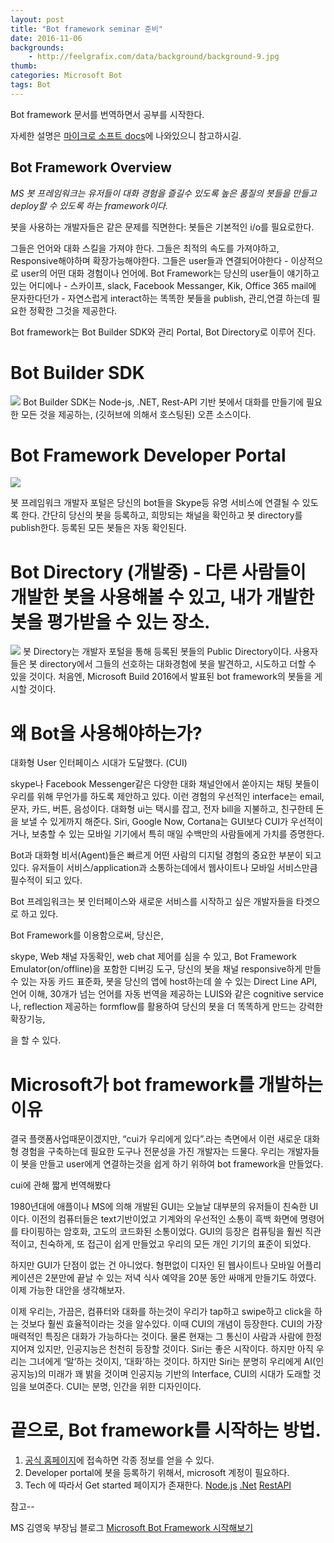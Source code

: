 ```yaml
---
layout: post
title: "Bot framework seminar 준비"
date: 2016-11-06
backgrounds:
    - http://feelgrafix.com/data/background/background-9.jpg
thumb:
categories: Microsoft Bot
tags: Bot
---
```


Bot framework 문서를 번역하면서 공부를 시작한다.

자세한 설명은
[마이크로 소프트 docs](https://docs.botframework.com)에 나와있으니 참고하시길.

## Bot Framework Overview

*MS 봇 프레임워크는 유저들이 대화 경험을 즐길수 있도록 높은 품질의 봇들을 만들고 deploy할 수 있도록 하는 framework이다.*

봇을 사용하는 개발자들은 같은 문제를 직면한다: 봇들은 기본적인 i/o를 필요로한다.

그들은 언어와 대화 스킬을 가져야 한다. 그들은 최적의 속도를 가져야하고, Responsive해야하며 확장가능해야한다. 그들은 user들과 연결되어야한다 - 이상적으로 user의 어떤 대화 경험이나 언어에. Bot Framework는 당신의 user들이 얘기하고 있는 어디에나 - 스카이프, slack, Facebook Messanger, Kik, Office 365 mail에 문자한다던가 - 자연스럽게 interact하는 똑똑한 봇들을 publish, 관리,연결 하는데 필요한 정확한 그것을 제공한다.

Bot framework는 Bot Builder SDK와 관리 Portal, Bot Directory로 이루어 진다.

# Bot Builder SDK
![](https://docs.botframework.com/en-us/images/faq-overview/bot_builder_sdk_july.png)
Bot Builder SDK는 Node-js, .NET, Rest-API 기반 봇에서 대화를 만들기에 필요한 모든 것을 제공하는, (깃허브에 의해서 호스팅된) 오픈 소스이다.

# Bot Framework Developer Portal
![](https://docs.botframework.com/en-us/images/faq-overview/developer_portal_july.png)

봇 프레임워크 개발자 포털은 당신의 bot들을 Skype등 유명 서비스에 연결될 수 있도록 한다. 간단히 당신의 봇을 등록하고, 희망되는 채널을 확인하고 봇 directory를 publish한다. 등록된 모든 봇들은 자동 확인된다.

# Bot Directory (개발중) - 다른 사람들이 개발한 봇을 사용해볼 수 있고, 내가 개발한 봇을 평가받을 수 있는 장소.
![](https://docs.botframework.com/en-us/images/faq-overview/bot_directory_july.png)
봇 Directory는 개발자 포털을 통해 등록된 봇들의 Public Directory이다. 사용자들은 봇 directory에서 그들의 선호하는 대화경험에 봇을 발견하고, 시도하고 더할 수 있을 것이다. 처음엔, Microsoft Build 2016에서 발표된 bot framework의 봇들을 게시할 것이다.


# 왜 Bot을 사용해야하는가?

대화형 User 인터페이스 시대가 도달했다. (CUI)

skype나 Facebook Messenger같은 다양한 대화 채널안에서 쏟아지는 채팅 봇들이 우리를 위해 무언가를 하도록 제안하고 있다. 이런 경험의 우선적인 interface는 email, 문자, 카드, 버튼, 음성이다. 대화형 ui는 택시를 잡고, 전자 bill을 지불하고, 친구한테 돈을 보낼 수 있게까지 해준다. Siri, Google Now, Cortana는 GUI보다 CUI가 우선적이거나, 보충할 수 있는 모바일 기기에서 특히 매일 수백만의 사람들에게 가치를 증명한다.

Bot과 대화형 비서(Agent)들은 빠르게 어떤 사람의 디지털 경험의 중요한 부분이 되고 있다. 유저들이 서비스/application과 소통하는데에서 웹사이트나 모바일 서비스만큼 필수적이 되고 있다.

Bot 프레임워크는 봇 인터페이스와 새로운 서비스를 시작하고 싶은 개발자들을 타겟으로 하고 있다.

Bot Framework를 이용함으로써, 당신은,

skype, Web 채널 자동확인,
web chat 제어를 심을 수 있고,
Bot Framework Emulator(on/offline)을 포함한 디버깅 도구,
당신의 봇을 채널 responsive하게 만들 수 있는 자동 카드 표준화,
봇을 당신의 앱에 host하는데 쓸 수 있는 Direct Line API,
언어 이해, 30개가 넘는 언어를 자동 번역을 제공하는 LUIS와 같은 cognitive service나, reflection 제공하는 formflow를 활용하여 당신의 봇을 더 똑똑하게 만드는 강력한 확장기능,

을 할 수 있다.

# Microsoft가 bot framework를 개발하는 이유

결국 플랫폼사업때문이겠지만,
“cui가 우리에게 있다”.라는 측면에서 이런 새로운 대화형 경험을 구축하는데 필요한 도구나 전문성을 가진 개발자는 드물다. 우리는 개발자들이 봇을 만들고 user에게 연결하는것을 쉽게 하기 위하여 bot framework을 만들었다.

cui에 관해 짧게 번역해봤다

1980년대에 애플이나 MS에 의해 개발된 GUI는 오늘날 대부분의 유저들이 친숙한 UI이다. 이전의 컴퓨터들은 text기반이었고 기계와의 우선적인 소통이 흑백 화면에 명령어를 타이핑하는 암호화, 고도의 코드화된 소통이었다. GUI의 등장은 컴퓨팅을 훨씬 직관적이고, 친숙하게, 또 접근이 쉽게 만들었고 우리의 모든 개인 기기의 표준이 되었다.

하지만 GUI가 단점이 없는 건 아니었다. 형편없이 디자인 된 웹사이트나 모바일 어플리케이션은 2분만에 끝날 수 있는 저녁 식사 예약을 20분 동안 싸매게 만들기도 하였다. 이제 가능한 대안을 생각해보자.

이제 우리는, 가끔은, 컴퓨터와 대화를 하는것이 우리가 tap하고 swipe하고 click을 하는 것보다 훨씬 효율적이라는 것을 알수있다. 이때 CUI의 개념이 등장한다. CUI의 가장 매력적인 특징은 대화가 가능하다는 것이다. 물론 현재는 그 통신이 사람과 사람에 한정지어져 있지만, 인공지능은 천천히 등장할 것이다. Siri는 좋은 시작이다. 하지만 아직 우리는 그녀에게 ‘말’하는 것이지, ‘대화’하는 것이다. 하지만 Siri는 분명히 우리에게 AI(인공지능)의 미래가 꽤 밝을 것이며 인공지능 기반의 Interface, CUI의 시대가 도래할 것임을 보여준다. CUI는 분명, 인간을 위한 디자인이다.

# 끝으로, Bot framework를 시작하는 방법.

1. [공식 홈페이지](https://dev.botframework.com/)에 접속하면 각종 정보를 얻을 수 있다.
2. Developer portal에 봇을 등록하기 위해서, microsoft 계정이 필요하다.
3. Tech 에 따라서 Get started 페이지가 존재한다.
[Node.js](https://docs.botframework.com/en-us/node/builder/overview/)
[.Net](https://docs.botframework.com/en-us/csharp/builder/sdkreference/)
[RestAPI](https://docs.botframework.com/en-us/csharp/builder/sdkreference/gettingstarted.html)


참고--

MS 김영욱 부장님 블로그
[Microsoft Bot Framework 시작해보기](http://blog.naver.com/PostView.nhn?blogId=warit&logNo=220833049518&parentCategoryNo=&categoryNo=&viewDate=&isShowPopularPosts=false&from=postView)